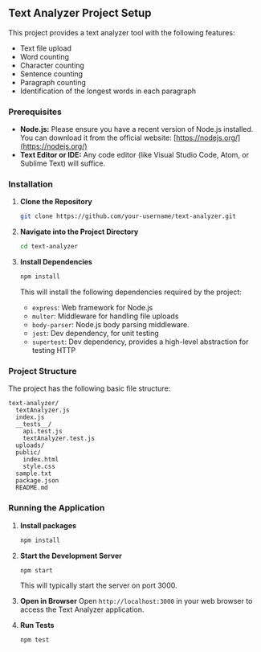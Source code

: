 ## Text Analyzer Project Setup

This project provides a text analyzer tool with the following features:

*   Text file upload
*   Word counting
*   Character counting
*   Sentence counting
*   Paragraph counting
*   Identification of the longest words in each paragraph

### Prerequisites

*   **Node.js:** Please ensure you have a recent version of Node.js installed. You can download it from the official website: [https://nodejs.org/](https://nodejs.org/)
*   **Text Editor or IDE:**  Any code editor (like Visual Studio Code, Atom, or Sublime Text) will suffice.

### Installation

1.  **Clone the Repository**
    ```bash
    git clone https://github.com/your-username/text-analyzer.git
    ```
2.  **Navigate into the Project Directory**
    ```bash
    cd text-analyzer
    ```

3.  **Install Dependencies**
    ```bash
    npm install 
    ```
    This will install the following dependencies required by the project:
    *   `express`:  Web framework for Node.js
    *   `multer`: Middleware for handling file uploads
    *   `body-parser`: Node.js body parsing middleware.
    *   `jest`: Dev dependency, for unit testing
    *   `supertest`: Dev dependency, provides a high-level abstraction for testing HTTP

### Project Structure

The project has the following basic file structure:

```
text-analyzer/
  textAnalyzer.js
  index.js
  __tests__/
    api.test.js
    textAnalyzer.test.js
  uploads/       
  public/       
    index.html
    style.css
  sample.txt     
  package.json    
  README.md 
```

### Running the Application

1.  **Install packages**
    ```bash
    npm install  
    ```
2.  **Start the Development Server**
    ```bash
    npm start  
    ```
    This will typically start the server on port 3000.

3. **Open in Browser**
    Open `http://localhost:3000` in your web browser to access the Text Analyzer application.
4. **Run Tests**
    ```bash
    npm test  
    ```